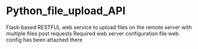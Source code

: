 # Python_file_upload_API
Flask-based RESTFUL web service to upload files on the remote server with multiple files post requests
Required web server configuration file web. config has been attached there
